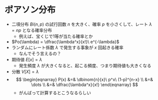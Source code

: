 # ポアソン分布

- 二項分布 $Bi(n,p)$ の試行回数 $n$ を大きく、確率 $p$ を小さくして、レート $\lambda = np$ となる確率分布
  - 例えば、宝くじで1等が当たる確率とか
- $Po(\lambda) = \dfrac{\lambda^x}{x!}\ e^{-\lambda}$
- ランダムにレート係数 $\lambda$ で発生する事象が $x$ 回起きる確率
  - なんでそう言えるの？
- 期待値 $E[x] = \lambda$
  - 発生頻度 $\lambda$ が大きくなると、起こる頻度、つまり期待値も大きくなる
- 分散 $V[X] = \lambda$
- $$
  \begin{eqnarray}
  P(x) &=& \dbinom{n}{x}\ p^x\ (1-p)^{n-x} \\
  &=& \dots \\
  &=& \dfrac{\lambda^x}{x!}
  \end{eqnarray}
  $$
  - がんばって計算するとこうなるらしい
